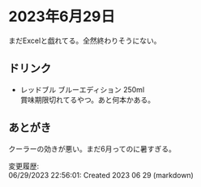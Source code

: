 # 2023年6月29日

まだExcelと戯れてる。全然終わりそうにない。

## ドリンク

- レッドブル ブルーエディション 250ml  
賞味期限切れてるやつ。あと何本かある。

## あとがき

クーラーの効きが悪い。まだ6月ってのに暑すぎる。

変更履歴:  
06/29/2023 22:56:01: Created 2023 06 29 (markdown)  
